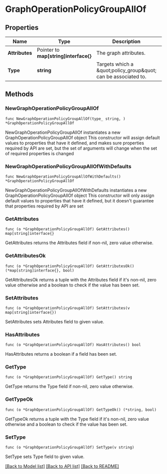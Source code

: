 # GraphOperationPolicyGroupAllOf

## Properties

Name | Type | Description | Notes
------------ | ------------- | ------------- | -------------
**Attributes** | Pointer to **map[string]interface{}** | The graph attributes. | [optional] 
**Type** | **string** | Targets which a \&quot;policy_group\&quot; can be associated to. | 

## Methods

### NewGraphOperationPolicyGroupAllOf

`func NewGraphOperationPolicyGroupAllOf(type_ string, ) *GraphOperationPolicyGroupAllOf`

NewGraphOperationPolicyGroupAllOf instantiates a new GraphOperationPolicyGroupAllOf object
This constructor will assign default values to properties that have it defined,
and makes sure properties required by API are set, but the set of arguments
will change when the set of required properties is changed

### NewGraphOperationPolicyGroupAllOfWithDefaults

`func NewGraphOperationPolicyGroupAllOfWithDefaults() *GraphOperationPolicyGroupAllOf`

NewGraphOperationPolicyGroupAllOfWithDefaults instantiates a new GraphOperationPolicyGroupAllOf object
This constructor will only assign default values to properties that have it defined,
but it doesn't guarantee that properties required by API are set

### GetAttributes

`func (o *GraphOperationPolicyGroupAllOf) GetAttributes() map[string]interface{}`

GetAttributes returns the Attributes field if non-nil, zero value otherwise.

### GetAttributesOk

`func (o *GraphOperationPolicyGroupAllOf) GetAttributesOk() (*map[string]interface{}, bool)`

GetAttributesOk returns a tuple with the Attributes field if it's non-nil, zero value otherwise
and a boolean to check if the value has been set.

### SetAttributes

`func (o *GraphOperationPolicyGroupAllOf) SetAttributes(v map[string]interface{})`

SetAttributes sets Attributes field to given value.

### HasAttributes

`func (o *GraphOperationPolicyGroupAllOf) HasAttributes() bool`

HasAttributes returns a boolean if a field has been set.

### GetType

`func (o *GraphOperationPolicyGroupAllOf) GetType() string`

GetType returns the Type field if non-nil, zero value otherwise.

### GetTypeOk

`func (o *GraphOperationPolicyGroupAllOf) GetTypeOk() (*string, bool)`

GetTypeOk returns a tuple with the Type field if it's non-nil, zero value otherwise
and a boolean to check if the value has been set.

### SetType

`func (o *GraphOperationPolicyGroupAllOf) SetType(v string)`

SetType sets Type field to given value.



[[Back to Model list]](../README.md#documentation-for-models) [[Back to API list]](../README.md#documentation-for-api-endpoints) [[Back to README]](../README.md)


